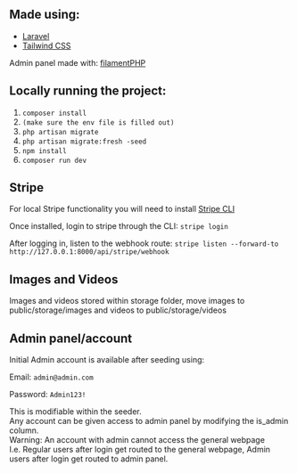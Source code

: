 ## Made using:

-   [Laravel](https://laravel.com/)
-   [Tailwind CSS](https://tailwindcss.com/)

Admin panel made with: [filamentPHP](https://filamentphp.com/)


## Locally running the project:

1. `composer install`
2. `(make sure the env file is filled out)`
3. `php artisan migrate`
4. `php artisan migrate:fresh -seed`
5. `npm install`
6. `composer run dev`


## Stripe

For local Stripe functionality you will need to install [Stripe CLI](https://docs.stripe.com/stripe-cli/install)

Once installed, login to stripe through the CLI:
`stripe login`

After logging in, listen to the webhook route:
`stripe listen --forward-to http://127.0.0.1:8000/api/stripe/webhook`


## Images and Videos

Images and videos stored within storage folder, move images to public/storage/images and videos to public/storage/videos


## Admin panel/account

Initial Admin account is available after seeding using: </br>

Email: `admin@admin.com`

Password: `Admin123!`

This is modifiable within the seeder. </br>
Any account can be given access to admin panel by modifying the is_admin column. </br>
Warning: An account with admin cannot access the general webpage </br>
I.e. Regular users after login get routed to the general webpage, Admin users after login get routed to admin panel. </br>